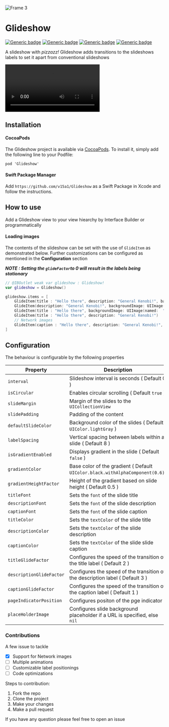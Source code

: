 

![Frame 3](https://user-images.githubusercontent.com/46480892/110459021-74813d80-80f2-11eb-8dcf-620489289431.png)

# Glideshow
[![Generic badge](https://img.shields.io/badge/Swift-5.3-orange.svg)](https://shields.io/) [![Generic badge](https://img.shields.io/badge/iOS-13.0-blue.svg)](https://shields.io/)  [![Generic badge](https://img.shields.io/badge/Version-1.1.1-orange.svg)](https://shields.io/)  [![Generic badge](https://img.shields.io/badge/platform-ios-green.svg)](https://shields.io/)

A slideshow with *pizzazz!* Glideshow adds transitions to the slideshows labels to set it apart from conventional slideshows


![video](https://user-images.githubusercontent.com/46480892/110444437-02edc300-80e3-11eb-839f-fff9f8638aa9.mov)

## Installation

#### CocoaPods

The Glideshow project is available via [CocoaPods](http://cocoapods.org). To install it, simply add the following line to your Podfile:

```
pod 'Glideshow'
```
#### Swift Package Manager

Add `https://github.com/v15a1/Glideshow` as a Swift Package in Xcode and follow the instructions.

## How to use

Add a Glideshow view to your view hiearchy by Interface Builder or programmatically

#### Loading images

The contents of the slideshow can be set with the use of `GlideItem` as demonstrated below. Further customizations can be configured as mentioned in the **Configuration** section

***NOTE : Setting the `glideFactor`to 0 will result in the labels being stationary***

```swift
// @IBOutlet weak var glideshow : Glideshow!
var glideshow = Glideshow()

glideshow.items = [ 
    GlideItem(title : "Hello there", description: "General Kenobi!", backgroundImage: UIImage(named:  "image1")),
    GlideItem(description: "General Kenobi!", backgroundImage: UIImage(named:  "image2")),
    GlideItem(title : "Hello there", backgroundImage: UIImage(named:  "image3")),
    GlideItem(title : "Hello there", description: "General Kenobi!")
    // Network images
    GlideItem(caption : "Hello there", description: "General Kenobi!", imageURL: "[ IMAGE URL ]")
]

```

## Configuration

The behaviour is configurable by the following properties

| Property | Description |
|----------|-------------|
| `interval` | Slideshow interval is seconds ( Default 0 ) |
| `isCircular` | Enables circular scrolling ( Default `true` )|
| `slideMargin` | Margin of the slides to the `UICollectionView` |
| `slidePadding` | Padding of the content |
| `defaultSlideColor` | Background color of the slides ( Default `UIColor.lightGray` ) |
| `labelSpacing` | Vertical spacing between labels within a slide ( Default 8 ) |
| `isGradientEnabled` | Displays gradient in the slide ( Default `false` ) |
| `gradientColor` | Base color of the gradient ( Default `UIColor.black.withAlphaComponent(0.6)`) |
| `gradientHeightFactor` | Height of the gradient based on slide height ( Default 0.5 ) |
| `titleFont` | Sets the `font` of the slide title |
| `descriptionFont` | Sets the `font` of the slide description |
| `captionFont` | Sets the `font` of the slide caption |
| `titleColor` | Sets the `textColor` of the slide title |
| `descriptionColor` | Sets the `textColor` of the slide description |
| `captionColor` | Sets the `textColor` of the slide slide caption |
| `titleGlideFactor` | Configures the speed of the transition of the title label ( Default 2 ) |
| `descriptionGlideFactor` | Configures the speed of the transition of the description label ( Default 3 ) |
| `captionGlideFactor` | Configures the speed of the transition of the caption label ( Default 1 ) |
| `pageIndicatorPosition` | Configures positon of the pge indicator |
| `placeHolderImage` | Configures slide background placeholder if a URL is specified, else `nil` |

### Contributions

A few issue to tackle
- [x] Support for Network images
- [ ] Multiple animations
- [ ] Customizable label positionings
- [ ] Code optimizations

Steps to contribution:

1. Fork the repo 
2. Clone the project
3. Make your changes
4. Make a pull request

If you have any question please feel free to open an issue

